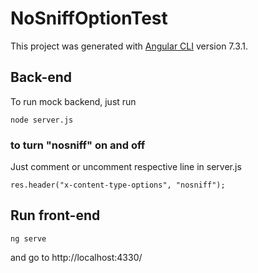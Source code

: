 # NoSniffOptionTest

This project was generated with [Angular CLI](https://github.com/angular/angular-cli) version 7.3.1.

## Back-end
To run mock backend, just run

```node server.js```


### to turn "nosniff" on and off 
Just comment or uncomment respective line in server.js

```res.header("x-content-type-options", "nosniff");```

## Run front-end

```ng serve```

and go to http://localhost:4330/

